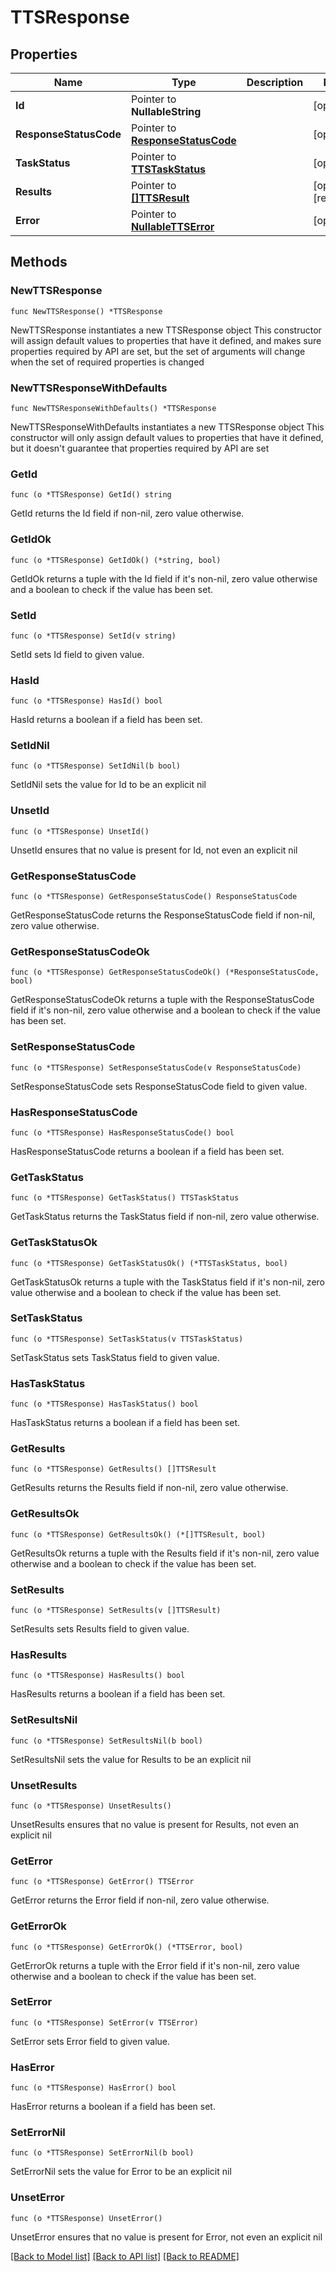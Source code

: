 # TTSResponse

## Properties

Name | Type | Description | Notes
------------ | ------------- | ------------- | -------------
**Id** | Pointer to **NullableString** |  | [optional] 
**ResponseStatusCode** | Pointer to [**ResponseStatusCode**](ResponseStatusCode.md) |  | [optional] 
**TaskStatus** | Pointer to [**TTSTaskStatus**](TTSTaskStatus.md) |  | [optional] 
**Results** | Pointer to [**[]TTSResult**](TTSResult.md) |  | [optional] [readonly] 
**Error** | Pointer to [**NullableTTSError**](TTSError.md) |  | [optional] 

## Methods

### NewTTSResponse

`func NewTTSResponse() *TTSResponse`

NewTTSResponse instantiates a new TTSResponse object
This constructor will assign default values to properties that have it defined,
and makes sure properties required by API are set, but the set of arguments
will change when the set of required properties is changed

### NewTTSResponseWithDefaults

`func NewTTSResponseWithDefaults() *TTSResponse`

NewTTSResponseWithDefaults instantiates a new TTSResponse object
This constructor will only assign default values to properties that have it defined,
but it doesn't guarantee that properties required by API are set

### GetId

`func (o *TTSResponse) GetId() string`

GetId returns the Id field if non-nil, zero value otherwise.

### GetIdOk

`func (o *TTSResponse) GetIdOk() (*string, bool)`

GetIdOk returns a tuple with the Id field if it's non-nil, zero value otherwise
and a boolean to check if the value has been set.

### SetId

`func (o *TTSResponse) SetId(v string)`

SetId sets Id field to given value.

### HasId

`func (o *TTSResponse) HasId() bool`

HasId returns a boolean if a field has been set.

### SetIdNil

`func (o *TTSResponse) SetIdNil(b bool)`

 SetIdNil sets the value for Id to be an explicit nil

### UnsetId
`func (o *TTSResponse) UnsetId()`

UnsetId ensures that no value is present for Id, not even an explicit nil
### GetResponseStatusCode

`func (o *TTSResponse) GetResponseStatusCode() ResponseStatusCode`

GetResponseStatusCode returns the ResponseStatusCode field if non-nil, zero value otherwise.

### GetResponseStatusCodeOk

`func (o *TTSResponse) GetResponseStatusCodeOk() (*ResponseStatusCode, bool)`

GetResponseStatusCodeOk returns a tuple with the ResponseStatusCode field if it's non-nil, zero value otherwise
and a boolean to check if the value has been set.

### SetResponseStatusCode

`func (o *TTSResponse) SetResponseStatusCode(v ResponseStatusCode)`

SetResponseStatusCode sets ResponseStatusCode field to given value.

### HasResponseStatusCode

`func (o *TTSResponse) HasResponseStatusCode() bool`

HasResponseStatusCode returns a boolean if a field has been set.

### GetTaskStatus

`func (o *TTSResponse) GetTaskStatus() TTSTaskStatus`

GetTaskStatus returns the TaskStatus field if non-nil, zero value otherwise.

### GetTaskStatusOk

`func (o *TTSResponse) GetTaskStatusOk() (*TTSTaskStatus, bool)`

GetTaskStatusOk returns a tuple with the TaskStatus field if it's non-nil, zero value otherwise
and a boolean to check if the value has been set.

### SetTaskStatus

`func (o *TTSResponse) SetTaskStatus(v TTSTaskStatus)`

SetTaskStatus sets TaskStatus field to given value.

### HasTaskStatus

`func (o *TTSResponse) HasTaskStatus() bool`

HasTaskStatus returns a boolean if a field has been set.

### GetResults

`func (o *TTSResponse) GetResults() []TTSResult`

GetResults returns the Results field if non-nil, zero value otherwise.

### GetResultsOk

`func (o *TTSResponse) GetResultsOk() (*[]TTSResult, bool)`

GetResultsOk returns a tuple with the Results field if it's non-nil, zero value otherwise
and a boolean to check if the value has been set.

### SetResults

`func (o *TTSResponse) SetResults(v []TTSResult)`

SetResults sets Results field to given value.

### HasResults

`func (o *TTSResponse) HasResults() bool`

HasResults returns a boolean if a field has been set.

### SetResultsNil

`func (o *TTSResponse) SetResultsNil(b bool)`

 SetResultsNil sets the value for Results to be an explicit nil

### UnsetResults
`func (o *TTSResponse) UnsetResults()`

UnsetResults ensures that no value is present for Results, not even an explicit nil
### GetError

`func (o *TTSResponse) GetError() TTSError`

GetError returns the Error field if non-nil, zero value otherwise.

### GetErrorOk

`func (o *TTSResponse) GetErrorOk() (*TTSError, bool)`

GetErrorOk returns a tuple with the Error field if it's non-nil, zero value otherwise
and a boolean to check if the value has been set.

### SetError

`func (o *TTSResponse) SetError(v TTSError)`

SetError sets Error field to given value.

### HasError

`func (o *TTSResponse) HasError() bool`

HasError returns a boolean if a field has been set.

### SetErrorNil

`func (o *TTSResponse) SetErrorNil(b bool)`

 SetErrorNil sets the value for Error to be an explicit nil

### UnsetError
`func (o *TTSResponse) UnsetError()`

UnsetError ensures that no value is present for Error, not even an explicit nil

[[Back to Model list]](../README.md#documentation-for-models) [[Back to API list]](../README.md#documentation-for-api-endpoints) [[Back to README]](../README.md)


